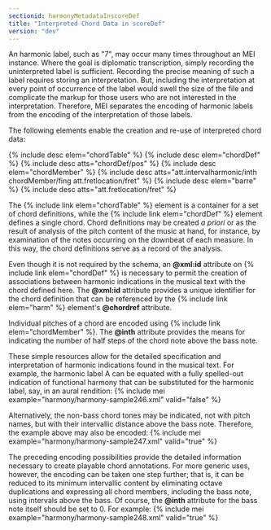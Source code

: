```yaml
---
sectionid: harmonyMetadataInscoreDef
title: "Interpreted Chord Data in scoreDef"
version: "dev"
---
```


An harmonic label, such as "7", may occur many times throughout an MEI instance. Where the goal is diplomatic transcription, simply recording the uninterpreted label is sufficient. Recording the precise meaning of such a label requires storing an interpretation. But, including the interpretation at every point of occurrence of the label would swell the size of the file and complicate the markup for those users who are not interested in the interpretation. Therefore, MEI separates the encoding of harmonic labels from the encoding of the interpretation of those labels.

The following elements enable the creation and re-use of interpreted chord data:

  
{% include desc elem="chordTable" %} 
{% include desc elem="chordDef" %} 
{% include desc atts="chordDef/pos" %} 
{% include desc elem="chordMember" %} 
{% include desc atts="att.intervalharmonic/inth chordMember/fing att.fretlocation/fret" %} 
{% include desc elem="barre" %} 
{% include desc atts="att.fretlocation/fret" %} 
 

The {% include link elem="chordTable" %} element is a container for a set of chord definitions, while the {% include link elem="chordDef" %} element defines a single chord. Chord definitions may be created *a priori* or as the result of analysis of the pitch content of the music at hand, for instance, by examination of the notes occurring on the downbeat of each measure. In this way, the chord definitions serve as a record of the analysis.

Even though it is not required by the schema, an **@xml:id** attribute on {% include link elem="chordDef" %} is necessary to permit the creation of associations between harmonic indications in the musical text with the chord defined here. The **@xml:id** attribute provides a unique identifier for the chord definition that can be referenced by the {% include link elem="harm" %} element's **@chordref** attribute.

Individual pitches of a chord are encoded using {% include link elem="chordMember" %}. The **@inth** attribute provides the means for indicating the number of half steps of the chord note above the bass note.

These simple resources allow for the detailed specification and interpretation of harmonic indications found in the musical text. For example, the harmonic label A can be equated with a fully spelled-out indication of functional harmony that can be substituted for the harmonic label, say, in an aural rendition:
{% include mei example="harmony/harmony-sample246.xml" valid="false" %}
    
Alternatively, the non-bass chord tones may be indicated, not with pitch names, but with their intervallic distance above the bass note. Therefore, the example above may also be encoded:
{% include mei example="harmony/harmony-sample247.xml" valid="true" %}
    
The preceding encoding possibilities provide the detailed information necessary to create playable chord annotations. For more generic uses, however, the encoding can be taken one step further; that is, it can be reduced to its minimum intervallic content by eliminating octave duplications and expressing all chord members, including the bass note, using intervals above the bass. Of course, the **@inth** attribute for the bass note itself should be set to 0. For example:
{% include mei example="harmony/harmony-sample248.xml" valid="true" %}
    